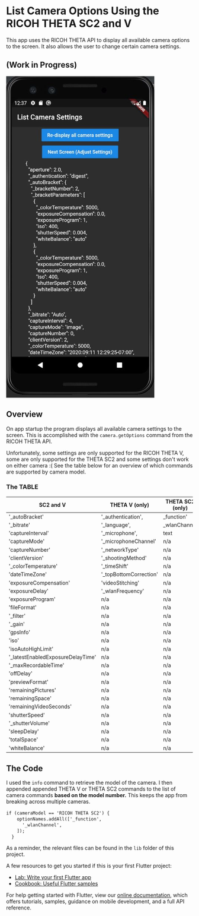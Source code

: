 # List Camera Options Using the RICOH THETA SC2 and V

This app uses the RICOH THETA API to display all available camera options to the screen.
It also allows the user to change certain camera settings.

## (Work in Progress)
![screenshot of settings](images/app_home.JPG)

## Overview
On app startup the program displays all available camera settings to the screen. This is accomplished with the `camera.getOptions` command from the RICOH THETA API.

Unfortunately, some settings are only supported for the RICOH THETA V, some are only supported for the THETA SC2 and some settings don't work on either camera :(
See the table below for an overview of which commands are supported by camera model.

### The TABLE

SC2 and V | THETA V (only) | THETA SC2 (only) | Neither
 --------- | -------------- | ---------------- | ----------
'_autoBracket' |  '_authentication',  |  _function'    | _bluetoothClassicEnable
'_bitrate'   |  '_language',  |   _wlanChannel   |  _bluetoothPower
    'captureInterval'  |  '_microphone',  |  text    |  _compositeShootingTime
    'captureMode'  |  '_microphoneChannel'  |   n/a   |  _HDMIreso
    'captureNumber'  |  '_networkType'  |   n/a   |  _imageStitching
    'clientVersion' |   '_shootingMethod'  |   n/a   |  _visibilityReduction
    '_colorTemperature' |   '_timeShift'  |    n/a  | n/a
    'dateTimeZone' |   '_topBottomCorrection'  |  n/a    | n/a
    'exposureCompensation' |   'videoStitching'  |   n/a   | n/a
    'exposureDelay' |   '_wlanFrequency'  |   n/a   | n/a
    'exposureProgram' |  n/a  |   n/a   | n/a
    'fileFormat' |  n/a  |   n/a   | n/a
    '_filter' |  n/a  |   n/a   | n/a
    '_gain' |  n/a  |   n/a   | n/a
    'gpsInfo' |  n/a  |   n/a   | n/a
    'iso' |  n/a  |   n/a   | n/a
    'isoAutoHighLimit' |  n/a  |   n/a   | n/a
    '_latestEnabledExposureDelayTime' |  n/a  |   n/a   | n/a
    '_maxRecordableTime' |  n/a  |   n/a   | n/a
    'offDelay' |  n/a  |   n/a   | n/a
    'previewFormat' |  n/a  |   n/a   | n/a
    'remainingPictures' |  n/a  |   n/a   | n/a
    'remainingSpace' |  n/a  |   n/a   | n/a
    'remainingVideoSeconds' |  n/a  |   n/a   | n/a
    'shutterSpeed' |  n/a  |   n/a   | n/a
    '_shutterVolume' |  n/a  |   n/a   | n/a
    'sleepDelay' |  n/a  |   n/a   | n/a
    'totalSpace' |  n/a  |   n/a   | n/a
    'whiteBalance' |  n/a  |   n/a   | n/a


## The Code
I used the `info` command to retrieve the model of the camera. I then appended appended THETA V or THETA SC2 commands to the list of camera commands **based on the model number.** This keeps the app from breaking across multiple cameras.
```
if (cameraModel == 'RICOH THETA SC2') {
    optionNames.addAll(['_function',
      '_wlanChannel',
    ]);
  }
```
As a reminder, the relevant files can be found in the `lib` folder of this project. 


A few resources to get you started if this is your first Flutter project:

- [Lab: Write your first Flutter app](https://flutter.dev/docs/get-started/codelab)
- [Cookbook: Useful Flutter samples](https://flutter.dev/docs/cookbook)

For help getting started with Flutter, view our
[online documentation](https://flutter.dev/docs), which offers tutorials,
samples, guidance on mobile development, and a full API reference.
